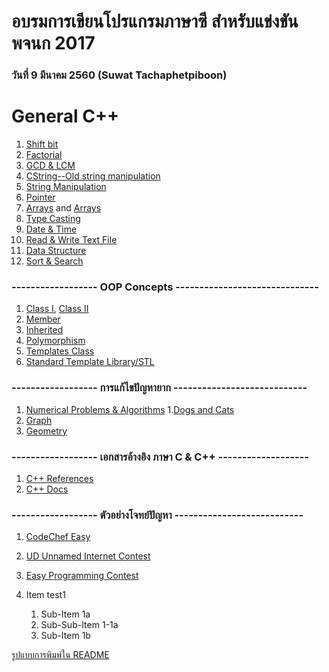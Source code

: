 # อบรมการเขียนโปรแกรมภาษาซี สำหรับแข่งขัน พจนก 2017
### วันที่ 9 มีนาคม 2560 (Suwat Tachaphetpiboon)
# General C++
1. [Shift bit](https://github.com/suwat9/CProgramming/blob/master/codes/ShiftBit.cpp)
1. [Factorial](http://stackoverflow.com/questions/5721796/how-do-you-implement-the-factorial-function-in-c)
1. [GCD & LCM](http://www.sanfoundry.com/cpp-program-find-gcd-lcm-n-numbers/)
1. [CString--Old string manipulation](http://www.cplusplus.com/reference/cstring/)
1. [String Manipulation](https://www.tutorialspoint.com/cplusplus/cpp_strings.htm)
1. [Pointer](http://www.cplusplus.com/doc/tutorial/pointers/)
1. [Arrays](http://www.cplusplus.com/doc/tutorial/arrays/) and [Arrays](https://www.tutorialspoint.com/cplusplus/cpp_arrays.htm)
1. [Type Casting](http://www.cplusplus.com/doc/tutorial/typecasting/)
1. [Date & Time](https://www.tutorialspoint.com/cplusplus/cpp_date_time.htm)
1. [Read & Write Text File](http://www.cplusplus.com/doc/tutorial/files/)
1. [Data Structure](https://www.tutorialspoint.com/cplusplus/cpp_data_structures.htm)
1. [Sort & Search](http://www.programminglogic.com/using-the-built-in-sort-and-search-functions-in-c/)

### ------------------ OOP Concepts ------------------------------
1. [Class I](http://www.cplusplus.com/doc/tutorial/classes/), [Class II](http://www.cplusplus.com/doc/tutorial/templates/)
1. [Member](http://www.cplusplus.com/doc/tutorial/classes2/)
1. [Inherited](http://www.cplusplus.com/doc/tutorial/inheritance/)
1. [Polymorphism](http://www.cplusplus.com/doc/tutorial/polymorphism/)
1. [Templates Class](http://www.cprogramming.com/tutorial/templates.html)
1. [Standard Template Library/STL](http://www.studytonight.com/cpp/stl/stl-introduction)

### ------------------ การแก้ไขปัญหายาก ----------------------------
1. [Numerical Problems & Algorithms](http://www.sanfoundry.com/cpp-programming-examples-numerical-problems-algorithms/)
  1.[Dogs and Cats](https://github.com/suwat9/C-plus-plus-Programming/blob/master/codes/cat.cpp)
1. [Graph](http://www.sanfoundry.com/cpp-programming-examples-graph-problems-algorithms/)
1. [Geometry](http://www.sanfoundry.com/cpp-programming-examples-computational-geometry-problems-algorithms/)

### ------------------ เอกสารอ้างอิง ภาษา C & C++ -------------------
1. [C++ References](http://www.cplusplus.com/reference/cstdlib/)
1. [C++ Docs](http://www.cplusplus.com/doc/tutorial/)

### ------------------ ตัวอย่างโจทย์ปัญหา ---------------------------
1. [CodeChef Easy](https://www.codechef.com/problems/easy)
1. [UD Unnamed Internet Contest](https://www.eecis.udel.edu/~breech/contest/problems/)
1. [Easy Programming Contest](https://tausiq.wordpress.com/easy-programming-problems-with-solutions/)

1. Item test1
   1. Sub-Item 1a
     1. Sub-Sub-Item 1-1a
   1. Sub-Item 1b


[รูปแบบการพิมพ์ใน README](https://guides.github.com/features/mastering-markdown/)
